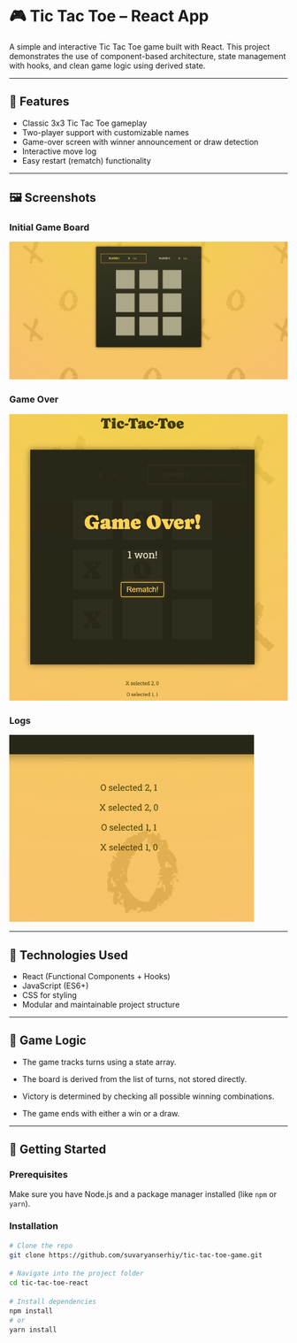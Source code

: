 # 🎮 Tic Tac Toe – React App

A simple and interactive Tic Tac Toe game built with React. This project demonstrates the use of component-based architecture, state management with hooks, and clean game logic using derived state.

---

## 📌 Features

- Classic 3x3 Tic Tac Toe gameplay
- Two-player support with customizable names
- Game-over screen with winner announcement or draw detection
- Interactive move log
- Easy restart (rematch) functionality

---

## 🖼️ Screenshots

### Initial Game Board

![Game Screenshot](/public/screenshots/initialGameScreenShot.png)

### Game Over

![Game Over Screenshot](/public/screenshots/gameOverScreen.png)

### Logs

![Logs](/public/screenshots/logsScreenshot.png)

---

## 🧩 Technologies Used

- React (Functional Components + Hooks)
- JavaScript (ES6+)
- CSS for styling
- Modular and maintainable project structure

---

## 🧠 Game Logic

- The game tracks turns using a state array.

- The board is derived from the list of turns, not stored directly.

- Victory is determined by checking all possible winning combinations.

- The game ends with either a win or a draw.

---

## 🚀 Getting Started

### Prerequisites

Make sure you have Node.js and a package manager installed (like `npm` or `yarn`).

### Installation

```bash
# Clone the repo
git clone https://github.com/suvaryanserhiy/tic-tac-toe-game.git

# Navigate into the project folder
cd tic-tac-toe-react

# Install dependencies
npm install
# or
yarn install
```
